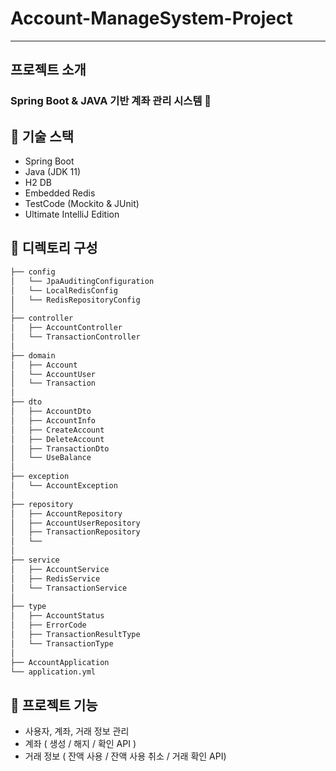 # Account-ManageSystem-Project
*** 
## 프로젝트 소개
### Spring Boot & JAVA 기반 계좌 관리 시스템 💸

## :pushpin: 기술 스택 ##
- Spring Boot
- Java (JDK 11)
- H2 DB
- Embedded Redis
- TestCode (Mockito & JUnit)
- Ultimate IntelliJ Edition

## :pushpin: 디렉토리 구성 ##
```bash
├── config
│   └── JpaAuditingConfiguration
│   └── LocalRedisConfig
│   └── RedisRepositoryConfig
│
├── controller
│   ├── AccountController
│   └── TransactionController
│  
├── domain
│   ├── Account
│   └── AccountUser
│   └── Transaction
│
├── dto
│   ├── AccountDto
│   ├── AccountInfo
│   ├── CreateAccount
│   ├── DeleteAccount
│   ├── TransactionDto
│   └── UseBalance
│
├── exception
│   └── AccountException
│ 
├── repository
│   ├── AccountRepository
│   ├── AccountUserRepository
│   ├── TransactionRepository
│   └── 
│
├── service
│   ├── AccountService
│   ├── RedisService
│   └── TransactionService
│
├── type
│   ├── AccountStatus
│   ├── ErrorCode
│   ├── TransactionResultType
│   └── TransactionType
│
├── AccountApplication
└── application.yml
```

## :pushpin: 프로젝트 기능 ##
- 사용자, 계좌, 거래 정보 관리
- 계좌 ( 생성 / 해지 / 확인 API )
- 거래 정보 ( 잔액 사용 / 잔액 사용 취소 / 거래 확인 API)